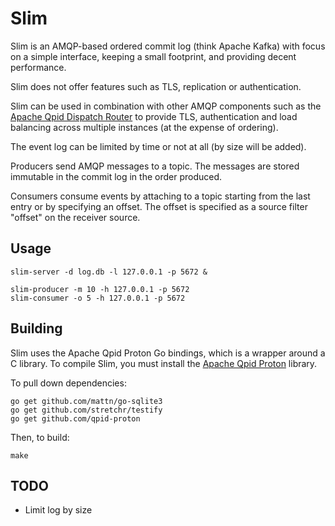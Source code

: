 # Slim 

Slim is an AMQP-based ordered commit log (think Apache Kafka) with focus on a simple interface, keeping a small footprint, and providing decent performance.

Slim does not offer features such as TLS, replication or authentication.

Slim can be used in combination with other AMQP components such as the [Apache Qpid Dispatch Router](https://qpid.apache.org/components/dispatch-router/index.html) to provide TLS, authentication and load balancing across multiple instances (at the expense of ordering).

The event log can be limited by time or not at all (by size will be added).

Producers send AMQP messages to a topic. The messages are stored immutable in the commit log in the order produced.

Consumers consume events by attaching to a topic starting from the last entry or by specifying an offset. The offset is specified as a source filter "offset" on the receiver source.

## Usage

```
slim-server -d log.db -l 127.0.0.1 -p 5672 &

slim-producer -m 10 -h 127.0.0.1 -p 5672
slim-consumer -o 5 -h 127.0.0.1 -p 5672
```

## Building

Slim uses the Apache Qpid Proton Go bindings, which is a wrapper around a C library. To compile Slim, you must install the [Apache Qpid Proton](https://qpid.apache.org/proton/index.html) library. 

To pull down dependencies:

```
go get github.com/mattn/go-sqlite3
go get github.com/stretchr/testify
go get github.com/qpid-proton
```

Then, to build:

```
make
```

## TODO

* Limit log by size
